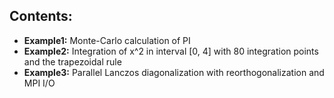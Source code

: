 ## Contents:
* **Example1:** Monte-Carlo calculation of PI
* **Example2:** Integration of x^2 in interval [0, 4] with 80 integration points and the trapezoidal rule
* **Example3:** Parallel Lanczos diagonalization with reorthogonalization and MPI I/O
